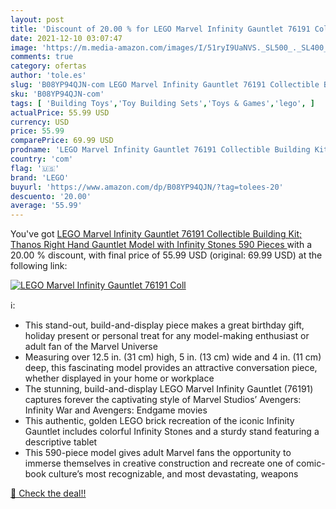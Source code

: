 ```yaml
---
layout: post
title: 'Discount of 20.00 % for LEGO Marvel Infinity Gauntlet 76191 Coll'
date: 2021-12-10 03:07:47
image: 'https://m.media-amazon.com/images/I/51ryI9UaNVS._SL500_._SL400_.jpg'
comments: true
category: ofertas
author: 'tole.es'
slug: 'B08YP94QJN-com LEGO Marvel Infinity Gauntlet 76191 Collectible Building...'
sku: 'B08YP94QJN-com'
tags: [ 'Building Toys','Toy Building Sets','Toys & Games','lego', ]
actualPrice: 55.99 USD
currency: USD
price: 55.99
comparePrice: 69.99 USD
prodname: 'LEGO Marvel Infinity Gauntlet 76191 Collectible Building Kit; Thanos Right Hand Gauntlet Model with Infinity Stones  590 Pieces '
country: 'com'
flag: '🇺🇸'
brand: 'LEGO'
buyurl: 'https://www.amazon.com/dp/B08YP94QJN/?tag=tolees-20'
descuento: '20.00'
average: '55.99'
---
```


You've got [LEGO Marvel Infinity Gauntlet 76191 Collectible Building Kit; Thanos Right Hand Gauntlet Model with Infinity Stones  590 Pieces ](https://www.amazon.com/dp/B08YP94QJN/?tag=tolees-20) with a  20.00 % discount, with final price of 55.99 USD (original: 69.99 USD) at the following link:

[![LEGO Marvel Infinity Gauntlet 76191 Coll](https://m.media-amazon.com/images/I/51ryI9UaNVS._SL500_._SL400_.jpg)](https://www.amazon.com/dp/B08YP94QJN/?tag=tolees-20)

ℹ️:

- This stand-out, build-and-display piece makes a great birthday gift, holiday present or personal treat for any model-making enthusiast or adult fan of the Marvel Universe
- Measuring over 12.5 in. (31 cm) high, 5 in. (13 cm) wide and 4 in. (11 cm) deep, this fascinating model provides an attractive conversation piece, whether displayed in your home or workplace
- The stunning, build-and-display LEGO Marvel Infinity Gauntlet (76191) captures forever the captivating style of Marvel Studios’ Avengers: Infinity War and Avengers: Endgame movies
- This authentic, golden LEGO brick recreation of the iconic Infinity Gauntlet includes colorful Infinity Stones and a sturdy stand featuring a descriptive tablet
- This 590-piece model gives adult Marvel fans the opportunity to immerse themselves in creative construction and recreate one of comic-book culture’s most recognizable, and most devastating, weapons

[🛒 Check the deal!!](https://www.amazon.com/dp/B08YP94QJN/?tag=tolees-20)
